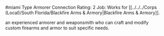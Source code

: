 #miami 
Type Armorer
Connection Rating: 2
Job: Works for [[../../../Corps (Local)/South Florida/Blackfire Arms & Armory|Blackfire Arms & Armory]].

an experienced armorer and weaponsmith who can craft and modify custom firearms and armor to suit specific needs.